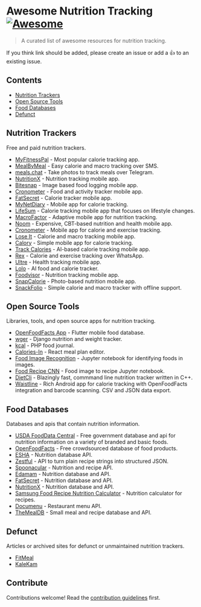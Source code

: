 # Awesome Nutrition Tracking [![Awesome](https://awesome.re/badge.svg)](https://awesome.re)

> A curated list of awesome resources for nutrition tracking.

If you think link should be added, please create an issue or add a 👍 to an existing issue.


## Contents

- [Nutrition Trackers](#nutrition-trackers)
- [Open Source Tools](#open-source-tools)
- [Food Databases](#food-databases)
- [Defunct](#defunct)

## Nutrition Trackers

Free and paid nutrition trackers.

- [MyFitnessPal](https://www.myfitnesspal.com/) - Most popular calorie tracking app.
- [MealByMeal](https://www.mealbymeal.com) - Easy calorie and macro tracking over SMS.
- [meals.chat](https://meals.chat/) - Take photos to track meals over Telegram.
- [NutritionX](https://www.nutritionix.com/app) - Nutrition tracking mobile app.
- [Bitesnap](https://www.getbitesnap.com/) - Image based food logging mobile app.
- [Cronometer](https://cronometer.com/) - Food and activity tracker mobile app.
- [FatSecret](https://apps.apple.com/us/app/calorie-counter-by-fatsecret/id347184248) - Calorie tracker mobile app.
- [MyNetDiary](https://www.mynetdiary.com/) - Mobile app for calorie tracking.
- [LifeSum](https://lifesum.com/) - Calorie tracking mobile app that focuses on lifestyle changes.
- [MacroFactor](https://macrofactorapp.com/) - Adaptive mobile app for nutrition tracking.
- [Noom](https://www.noom.com/) - Expensive, CBT-based nutrition and health mobile app.
- [Cronometer](https://cronometer.com/) - Mobile app for calorie and exercise tracking.
- [Lose It](https://www.loseit.com/) - Calorie and macro tracking mobile app.
- [Calory](https://calory.app/) - Simple mobile app for calorie tracking.
- [Track Calories](https://track-calories.com/) - AI-based calorie tracking mobile app.
- [Rex](https://www.rex.fit/) - Calorie and exercise tracking over WhatsApp.
- [Ultre](https://ultre.ai/) - Health tracking mobile app.
- [Lolo](https://apps.apple.com/us/app/lolo-ai-food-calorie-tracker/id6448986851?l=en) - AI food and calorie tracker.
- [Foodvisor](https://www.foodvisor.io/en/) - Nutrition tracking mobile app.
- [SnapCalorie](https://www.snapcalorie.com/) - Photo-based nutrition mobile app.
- [SnackFolio](https://www.snackfolio.com/) - Simple calorie and macro tracker with offline support.


## Open Source Tools

Libraries, tools, and open source apps for nutrition tracking.

- [OpenFoodFacts App](https://github.com/openfoodfacts/smooth-app) - Flutter mobile food database.
- [wger](https://github.com/wger-project/wger) - Django nutrition and weight tracker.
- [kcal](https://github.com/kcal-app/kcal) - PHP food journal.
- [Calories-In](https://github.com/vangelov/calories-in) - React meal plan editor.
- [Food Image Recognition](https://github.com/MaharshSuryawala/Food-Image-Recognition) - Jupyter notebook for identifying foods in images.
- [Food Recipe CNN](https://github.com/Murgio/Food-Recipe-CNN) - Food image to recipe Jupyter notebook.
- [DietCli](https://github.com/hstsethi/dietcli) - Blazingly fast, commmand line nutrition tracker written in C++.
- [Waistline](https://github.com/davidhealey/waistline) - Rich Android app for calorie tracking with OpenFoodFacts integration and barcode scanning. CSV and JSON data export.

## Food Databases

Databases and apis that contain nutrition information.

- [USDA FoodData Central](https://fdc.nal.usda.gov/) - Free government database and api for nutrition information on a variety of branded and basic foods.
- [OpenFoodFacts](https://world.openfoodfacts.org/) - Free crowdsourced database of food products.
- [ESHA](https://esha.com/products/nutrition-database-api/) - Nutrition database API.
- [Zestful](https://zestfuldata.com/) - API to turn plain recipe strings into structured JSON.
- [Spoonacular](https://spoonacular.com/) - Nutrition and recipe API.
- [Edamam](https://www.edamam.com/) - Nutrition database and API.
- [FatSecret](https://www.fatsecret.com/) - Nutrition database and API.
- [NutritionX](https://www.nutritionix.com/) - Nutrition database and API.
- [Samsung Food Recipe Nutrition Calculator](https://samsungfood.com/recipe-nutrition-calculator/) - Nutrition calculator for recipes.
- [Documenu](https://rapidapi.com/restaurantmenus/api/documenu) - Restaurant menu API.
- [TheMealDB](https://www.themealdb.com/) - Small meal and recipe database and API.


## Defunct

Articles or archived sites for defunct or unmaintained nutrition trackers.

- [FitMeal](https://www.vice.com/en/article/53dz98/text-this-number-to-see-how-unhealthy-your-lunch-was)
- [KaleKam](https://www.wxyz.com/news/kalekam-app-aims-to-turn-healthy-eating-into-social-game)


## Contribute

Contributions welcome! Read the [contribution guidelines](contributing.md) first.

